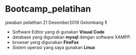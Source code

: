 # Bootcamp_pelatihan
jawaban pelatihan 21 Desember2019 Gelombang **1**
- Software Editor yang di gunakan **Visual Code**
- database yang digunakan **mysql** dengan software XAMPP.
- browser yang digunakan **FireFox**
- Sistem operasi yang saya  gunakan **Linux**
